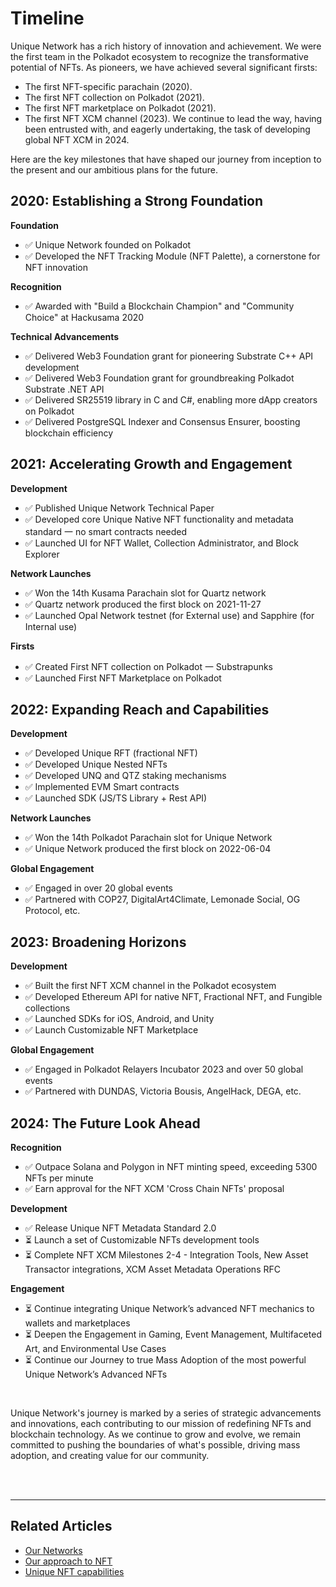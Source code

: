 # Timeline

Unique Network has a rich history of innovation and achievement. We were the first team in the Polkadot ecosystem to recognize the transformative potential of NFTs. As pioneers, we have achieved several significant firsts:
- The first NFT-specific parachain (2020).
- The first NFT collection on Polkadot (2021).
- The first NFT marketplace on Polkadot (2021).
- The first NFT XCM channel (2023).
We continue to lead the way, having been entrusted with, and eagerly undertaking, the task of developing global NFT XCM in 2024. 

Here are the key milestones that have shaped our journey from inception to the present and our ambitious plans for the future.

## 2020: Establishing a Strong Foundation

**Foundation**
- ✅ Unique Network founded on Polkadot
- ✅ Developed the NFT Tracking Module (NFT Palette), a cornerstone for NFT innovation

**Recognition**
- ✅ Awarded with "Build a Blockchain Champion" and "Community Choice" at Hackusama 2020

**Technical Advancements**
- ✅ Delivered Web3 Foundation grant for pioneering Substrate C++ API development
- ✅ Delivered Web3 Foundation grant for groundbreaking Polkadot Substrate .NET API
- ✅ Delivered SR25519 library in C and C#, enabling more dApp creators on Polkadot
- ✅ Delivered PostgreSQL Indexer and Consensus Ensurer, boosting blockchain efficiency

## 2021: Accelerating Growth and Engagement

**Development**
- ✅ Published Unique Network Technical Paper
- ✅ Developed core Unique Native NFT functionality and metadata standard 一 no smart contracts needed
- ✅ Launched UI for NFT Wallet, Collection Administrator, and Block Explorer

**Network Launches**
- ✅ Won the 14th Kusama Parachain slot for Quartz network
- ✅ Quartz network produced the first block on 2021-11-27
- ✅ Launched Opal Network testnet (for External use) and Sapphire (for Internal use)

**Firsts**
- ✅ Created First NFT collection on Polkadot 一 Substrapunks
- ✅ Launched First NFT Marketplace on Polkadot

## 2022: Expanding Reach and Capabilities

**Development**
- ✅ Developed Unique RFT (fractional NFT)
- ✅ Developed Unique Nested NFTs
- ✅ Developed UNQ and QTZ staking mechanisms
- ✅ Implemented EVM Smart contracts
- ✅ Launched SDK (JS/TS Library + Rest API)

**Network Launches**
- ✅ Won the 14th Polkadot Parachain slot for Unique Network
- ✅ Unique Network produced the first block on 2022-06-04

**Global Engagement**
- ✅ Engaged in over 20 global events
- ✅ Partnered with COP27, DigitalArt4Climate, Lemonade Social, OG Protocol, etc.

## 2023: Broadening Horizons

**Development**
- ✅ Built the first NFT XCM channel in the Polkadot ecosystem
- ✅ Developed Ethereum API for native NFT, Fractional NFT, and Fungible collections
- ✅ Launched SDKs for iOS, Android, and Unity
- ✅ Launch Customizable NFT Marketplace

**Global Engagement**
- ✅ Engaged in Polkadot Relayers Incubator 2023 and over 50 global events
- ✅ Partnered with DUNDAS, Victoria Bousis, AngelHack, DEGA, etc.

## 2024: The Future Look Ahead

**Recognition**
- ✅ Outpace Solana and Polygon in NFT minting speed, exceeding 5300 NFTs per minute
- ✅ Earn approval for the NFT XCM 'Cross Chain NFTs' proposal

**Development**
- ✅ Release Unique NFT Metadata Standard 2.0
- ⏳ Launch a set of Customizable NFTs development tools
- ⏳ Complete NFT XCM Milestones 2-4 - Integration Tools, New Asset Transactor integrations, XCM Asset Metadata Operations RFC

**Engagement**
- ⏳ Continue integrating Unique Network’s advanced NFT mechanics to wallets and marketplaces
- ⏳ Deepen the Engagement in Gaming, Event Management, Multifaceted Art, and Environmental Use Cases
- ⏳ Continue our Journey to true Mass Adoption of the most powerful Unique Network’s Advanced NFTs

<br>

Unique Network's journey is marked by a series of strategic advancements and innovations, each contributing to our mission of redefining NFTs and blockchain technology. As we continue to grow and evolve, we remain committed to pushing the boundaries of what's possible, driving mass adoption, and creating value for our community.

<br>

<br>

---

## Related Articles
- [Our Networks](./neworks.md)
- [Our approach to NFT](./approach.md)
- [Unique NFT capabilities](./token-types/nft.md)
